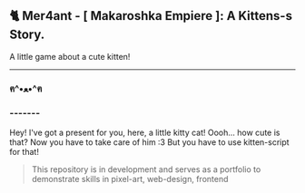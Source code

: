 ## 🐈 Mer4ant - [ Makaroshka Empiere ]: A Kittens-s Story.

A little game about a cute kitten!

<hr>

### ฅ^•ﻌ•^ฅ
### -------

Hey! I've got a present for you, here, a little kitty cat! Oooh... how cute is that? Now you have to take care of him :3 But you have to use kitten-script for that!

> This repository is in development and serves as a portfolio to demonstrate skills in pixel-art, web-design, frontend
